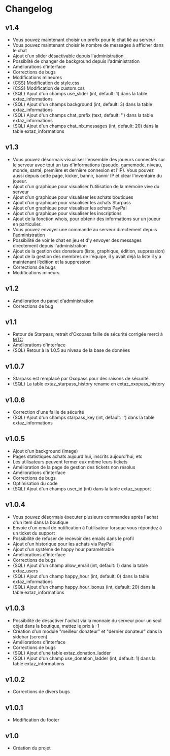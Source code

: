 Changelog
=========

v1.4
----

 - Vous pouvez maintenant choisir un prefix pour le chat lié au serveur
 - Vous pouvez maintenant choisir le nombre de messages à afficher dans le chat
 - Ajout d'un slider désactivable depuis l'administration
 - Possiblité de changer de background depuis l'administration
 - Améliorations d'interface
 - Corrections de bugs
 - Modifications mineures
 - {CSS} Modification de style.css
 - {CSS} Modification de custom.css
 - {SQL} Ajout d'un champs use_slider (int, default: 1) dans la table extaz_informations
 - {SQL} Ajout d'un champs background (int, default: 3) dans la table extaz_informations
 - {SQL} Ajout d'un champs chat_prefix (text, default: '') dans la table extaz_informations
 - {SQL} Ajout d'un champs chat_nb_messages (int, default: 20) dans la table extaz_informations

v1.3
----

 - Vous pouvez désormais visualiser l'ensemble des joueurs connectés sur le serveur avec tout un tas d'informations (pseudo, gamemode, niveau, monde, santé, première et dernière connexion et l'IP). Vous pouvez aussi depuis cette page, kicker, bannir, bannir IP et clear l'inventaire du joueur.
 - Ajout d'un graphique pour visualiser l’utilisation de la mémoire vive du serveur
 - Ajout d'un graphique pour visualiser les achats boutiques
 - Ajout d'un graphique pour visualiser les achats Starpass
 - Ajout d'un graphique pour visualiser les achats PayPal
 - Ajout d'un graphique pour visualiser les inscriptions
 - Ajout de la fonction whois, pour obtenir des informations sur un joueur en particulier.
 - Vous pouvez envoyer une commande au serveur directement depuis l'administration 
 - Possibilité de voir le chat en jeu et d'y envoyer des messages directement depuis l'administration
 - Ajout de la gestion des donateurs (liste, graphique, édition, suppression)
 - Ajout de la gestion des membres de l'équipe, il y avait déjà la liste il y a maintenant l’édition et la suppression
 - Corrections de bugs
 - Modifications mineurs

v1.2
----

 - Amélioration du panel d'administration
 - Corrections de bug

v1.1
----

 - Retour de Starpass, retrait d'Oxopass faille de sécurité corrigée merci à [MTC](http://www.bukkit.fr/index.php/user/8641-mtc/)
 - Améliorations d'interface
 - {SQL} Retour à la 1.0.5 au niveau de la base de données

v1.0.7
------

 - Starpass est remplacé par Oxopass pour des raisons de sécurité
 - {SQL} La table extaz_starpass_history rename en extaz_oxopass_history

v1.0.6
------

 - Correction d'une faille de sécurité
 - {SQL} Ajout d'un champs starpass_key (int, default: '') dans la table extaz_informations

v1.0.5
------

 - Ajout d'un background (image)
 - Pages statistiques achats aujourd'hui, inscrits aujourd'hui, etc
 - Les utilisateurs peuvent fermer eux même leurs tickets
 - Amélioration de la page de gestion des tickets non résolus
 - Améliorations d'interface
 - Corrections de bugs
 - Optimisation du code
 - {SQL} Ajout d'un champs user_id (int) dans la table extaz_support

v1.0.4
------

 - Vous pouvez désormais éxecuter plusieurs commandes après l'achat d'un
   item dans la boutique
 - Envoie d'un email de notification à l'utilisateur lorsque vous
   répondez à un ticket du support
 - Possibilité de refuser de recevoir des emails dans le profil
 - Ajout d'un historique pour les achats via PayPal
 - Ajout d'un système de happy hour paramétrable
 - Améliorations d'interface
 - Corrections de bugs
 - {SQL} Ajout d'un champ allow_email (int, default: 1) dans la table extaz_users
 - {SQL} Ajout d'un champ happy_hour (int, default: 0) dans la table extaz_informations
 - {SQL} Ajout d'un champ happy_hour_bonus (int, default: 20) dans la table extaz_informations

v1.0.3
------

 - Possibilité de désactiver l'achat via la monnaie du serveur pour un
   seul objet dans la boutique, mettez le prix à -1
 - Création d'un module "meilleur donateur" et "dernier donateur" dans
   la sidebar (screen)
 - Améliorations d'interface
 - Corrections de bugs
 - {SQL} Ajout d'une table extaz_donation_ladder
 - {SQL} Ajout d'un champ use_donation_ladder (int, default: 1) dans la table extaz_informations

v1.0.2
------

 - Corrections de divers bugs

v1.0.1
------

 - Modification du footer

v1.0
----

 - Création du projet
